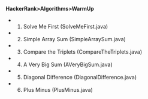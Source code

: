 **HackerRank>Algorithms>WarmUp**
- 1) Solve Me First (SolveMeFirst.java)
- 2) Simple Array Sum (SimpleArraySum.java)
- 3) Compare the Triplets (CompareTheTriplets.java)
- 4) A Very Big Sum (AVeryBigSum.java)
- 5) Diagonal Difference (DiagonalDifference.java)
- 6) Plus Minus (PlusMinus.java)
